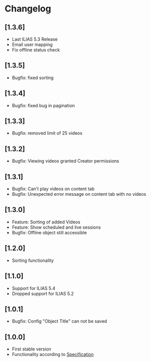 # Changelog

## [1.3.6]
* Last ILIAS 5.3 Release
* Email user mapping
* Fix offline status check

## [1.3.5]
* Bugfix: fixed sorting

## [1.3.4]
* Bugfix: fixed bug in pagination

## [1.3.3]
* Bugfix: removed limit of 25 videos

## [1.3.2]
* Bugfix: Viewing videos granted Creator permissions

## [1.3.1]
* Bugfix: Can't play videos on content tab
* Bugfix: Unexpected error message on content tab with no videos

## [1.3.0]
* Feature: Sorting of added Videos
* Feature: Show scheduled and live sessions
* Bugfix: Offline object still accessible

## [1.2.0]
* Sorting functionality

## [1.1.0]
* Support for ILIAS 5.4
* Dropped support for ILIAS 5.2

## [1.0.1]
* Bugfix: Config "Object Title" can not be saved

## [1.0.0]
* First stable version
* Functionality according to [Specification](doc/34_Spezifikation_2-1.pdf)
